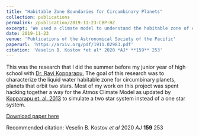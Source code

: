 ```yaml
---
title: "Habitable Zone Boundaries for Circumbinary Planets"
collection: publications
permalink: /publication/2019-11-23-CBP-HZ
excerpt: 'We used a climate model to understand the habitable zone of circumbinary planets'
date: 2019-11-23
venue: 'Publications of the Astronomical Society of the Pacific'
paperurl: 'https://arxiv.org/pdf/1911.02983.pdf'
citation: 'Veselin B. Kostov *et al* 2020 *AJ* **159** 253'
---
```

This was the research that I did the summer before my junior year of high school with [Dr. Ravi Kopparapu.](https://personal.ems.psu.edu/~ruk15/)  The goal of this research was to characterize the liquid water habitable zone for circumbinary planets, planets that orbit two stars.  Most of my work on this project was spent hacking together a way for the Atmos Climate Model as updated by [Kopparapu et. al. 2013](https://arxiv.org/abs/1301.6674) to simulate a two star system instead of a one star system.

[Download paper here](https://arxiv.org/pdf/1911.02983.pdf)

Recommended citation: Veselin B. Kostov *et al* 2020 *AJ* **159** 253